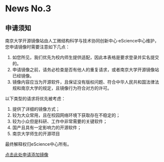 # News No.3


## 申请须知

南京大学开源镜像站由人工微结构科学与技术协同创新中心·eScience中心维护，您申请镜像时需要注意如下几点：

1. 如您所见，我们优先为校内师生提供适配，因此本表格是要求登录并实名提交的。
2. 申请镜像之前，请务必检查是否有他人的重复请求，或者南京大学开源镜像站已经镜像。
3. 镜像内容应当为开源软件，且保证没有版权问题、符合中华人民共和国法律法规和南京大学的规定，且镜像行为符合对方的许可。

以下类型的请求将优先被考虑：

1. 提供了详细的镜像方式；
2. 较为大众常用，且在校园网络环境下获取存在不稳定的；
3. 较为小众但是科研、工作中非常需要的关键软件；
4. 国产且具有一定影响力的开源软件；
5. 南京大学师生的开源项目

最终解释权归eScience中心所有。

[点击此处申请添加镜像](https://table.nju.edu.cn/dtable/universal-app/links/8803feff32654c8a9f50)